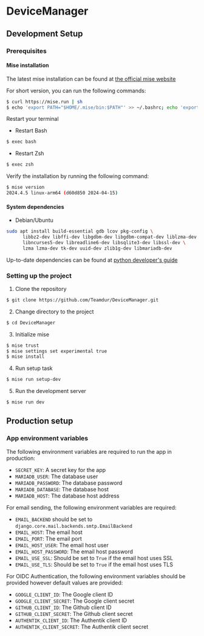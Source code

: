 # DeviceManager

## Development Setup

### Prerequisites

#### Mise installation

The latest mise installation can be found at [the official mise website](https://mise.jdx.dev/getting-started.html)

For short version, you can run the following commands:

```bash
$ curl https://mise.run | sh
$ echo 'export PATH="$HOME/.mise/bin:$PATH"' >> ~/.bashrc; echo 'export PATH="$HOME/.mise/bin:$PATH"' >> ~/.zshrc
```

Restart your terminal

- Restart Bash

```bash
$ exec bash
```

- Restart Zsh

```bash
$ exec zsh
```

Verify the installation by running the following command:

```bash
$ mise version
2024.4.5 linux-arm64 (d60d850 2024-04-15)
```

#### System dependencies

- Debian/Ubuntu

```bash
sudo apt install build-essential gdb lcov pkg-config \
      libbz2-dev libffi-dev libgdbm-dev libgdbm-compat-dev liblzma-dev \
      libncurses5-dev libreadline6-dev libsqlite3-dev libssl-dev \
      lzma lzma-dev tk-dev uuid-dev zlib1g-dev libmariadb-dev
```

Up-to-date dependencies can be found at [python developer's guide](https://devguide.python.org/getting-started/setup-building/index.html#install-dependencies)

### Setting up the project

1. Clone the repository

```bash
$ git clone https://github.com/Teamdur/DeviceManager.git
```

2. Change directory to the project

```bash
$ cd DeviceManager
```

3. Initialize mise

```bash
$ mise trust
$ mise settings set experimental true
$ mise install
```

4. Run setup task

```bash
$ mise run setup-dev
```

5. Run the development server

```bash
$ mise run dev
```

## Production setup

### App environment variables

The following environment variables are required to run the app in production:

- `SECRET_KEY`: A secret key for the app
- `MARIADB_USER`: The database user
- `MARIADB_PASSWORD`: The database password
- `MARIADB_DATABASE`: The database host
- `MARIADB_HOST`: The database host address

For email sending, the following environment variables are required:

- `EMAIL_BACKEND` should be set to `django.core.mail.backends.smtp.EmailBackend`
- `EMAIL_HOST`: The email host
- `EMAIL_PORT`: The email port
- `EMAIL_HOST_USER`: The email host user
- `EMAIL_HOST_PASSWORD`: The email host password
- `EMAIL_USE_SSL`: Should be set to `True` if the email host uses SSL
- `EMAIL_USE_TLS`: Should be set to `True` if the email host uses TLS

For OIDC Authentication, the following environment variables should be provided however default values are provided:

- `GOOGLE_CLIENT_ID`: The Google client ID
- `GOOGLE_CLIENT_SECRET`: The Google client secret
- `GITHUB_CLIENT_ID`: The Github client ID
- `GITHUB_CLIENT_SECRET`: The Github client secret
- `AUTHENTIK_CLIENT_ID`: The Authentik client ID
- `AUTHENTIK_CLIENT_SECRET`: The Authentik client secret
